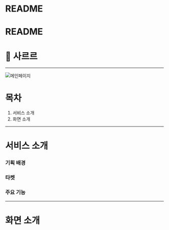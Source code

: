 # README
# README
# 🧊 사르르

---
![메인페이지](https://github.com/user-attachments/assets/db6ec033-055f-4520-9414-09c8921afdbf)


# 목차
1. 서비스 소개
2. 화면 소개
---
# 서비스 소개
### 기획 배경
### 타켓
### 주요 기능

---
# 화면 소개
